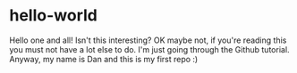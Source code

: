 # hello-world

Hello one and all! Isn't this interesting? OK maybe not, if you're reading this you must not have a lot else to do. I'm just going through the Github tutorial. Anyway, my name is Dan and this is my first repo :)
